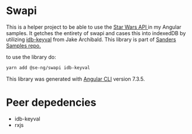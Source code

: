 # Swapi

This is a helper project to be able to use the [Star Wars API ](https://swapi.co/) in my Angular samples.
It getches the entirety of swapi and cases this into indexedDB by utilizing [idb-keyval](https://github.com/jakearchibald/idb-keyval) from Jake Archibald.
This library is part of [Sanders Samples repo.](https://github.com/SanderElias/Samples)

to use the library do:
```bash
yarn add @se-ng/swapi idb-keyval
```



This library was generated with [Angular CLI](https://github.com/angular/angular-cli) version 7.3.5.

# Peer depedencies
- idb-keyval
- rxjs
